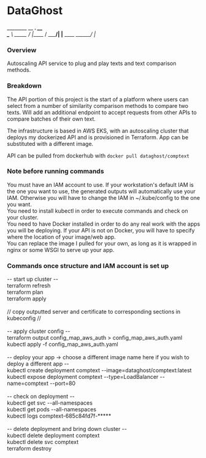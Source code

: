# DataGhost


________          __             ________.__                    __   <br />
\______ \ _____ _/  |______     /  _____/|  |__   ____  _______/  |_ <br />



### Overview
Autoscaling API service to plug and play texts and text comparison methods.

### Breakdown
The API portion of this project is the start of a platform where users can select from a number of similarity comparison methods to compare two texts. Will add an additional endpoint to accept requests from other APIs to compare batches of their own text.

The infrastructure is based in AWS EKS, with an autoscaling cluster that deploys my dockerized API and is provisioned in Terraform. App can be substituted with a different image.

API can be pulled from dockerhub with `docker pull dataghost/comptext`

### Note before running commands

You must have an IAM account to use. If your workstation's default IAM is the one you want to use, the generated outputs will automatically use your IAM. Otherwise you will have to change the IAM in ~/.kube/config to the one you want.<br />
You need to install kubectl in order to execute commands and check on your cluster.<br />
You need to have Docker installed in order to do any real work with the apps you will be deploying. If your API is not on Docker, you will have to specify where the location of your image/web app.<br />
You can replace the image I pulled for your own, as long as it is wrapped in nginx or some WSGI to serve up your app.

### Commands once structure and IAM account is set up

-- start up cluster --<br />
terraform refresh<br />
terraform plan<br />
terraform apply<br /><br />
// copy outputted server and certificate to corresponding sections in kubeconfig //<br /><br />
-- apply cluster config --<br />
terraform output config_map_aws_auth > config_map_aws_auth.yaml<br />
kubectl apply -f config_map_aws_auth.yaml<br /><br />
-- deploy your app -> choose a different image name here if you wish to deploy a different app --<br />
kubectl create deployment comptext --image=dataghost/comptext:latest<br />
kubectl expose deployment comptext --type=LoadBalancer --name=comptext --port=80<br /><br />
-- check on deployment --<br />
kubectl get svc --all-namespaces<br />
kubectl get pods --all-namespaces<br />
kubectl logs comptext-685c84fd7f-*****<br /><br />
-- delete deployment and bring down cluster --<br />
kubectl delete deployment comptext<br />
kubectl delete svc comptext<br />
terraform destroy
